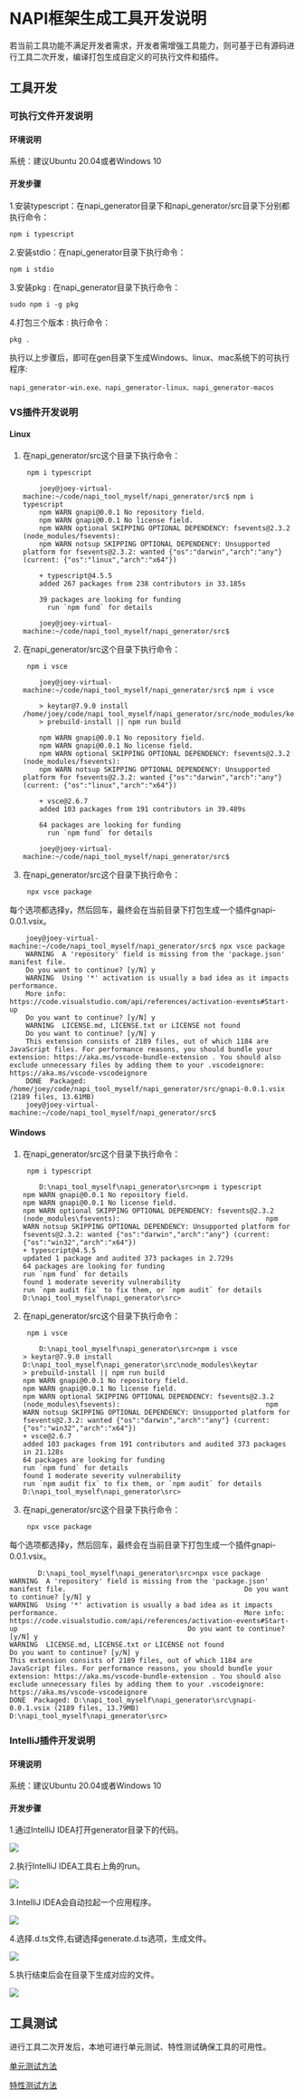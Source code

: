 # NAPI框架生成工具开发说明
若当前工具功能不满足开发者需求，开发者需增强工具能力，则可基于已有源码进行工具二次开发，编译打包生成自定义的可执行文件和插件。

## 工具开发

### 可执行文件开发说明

#### 环境说明

系统：建议Ubuntu 20.04或者Windows 10

#### 开发步骤

1.安装typescript：在napi_generator目录下和napi_generator/src目录下分别都执行命令：

	npm i typescript

2.安装stdio：在napi_generator目录下执行命令：

	npm i stdio

3.安装pkg : 在napi_generator目录下执行命令：

	sudo npm i -g pkg

4.打包三个版本 : 执行命令：

	pkg .

执行以上步骤后，即可在gen目录下生成Windows、linux、mac系统下的可执行程序:

	napi_generator-win.exe、napi_generator-linux、napi_generator-macos

### VS插件开发说明

#### Linux

1. 在napi_generator/src这个目录下执行命令：

		npm i typescript

		   joey@joey-virtual-machine:~/code/napi_tool_myself/napi_generator/src$ npm i typescript
		   npm WARN gnapi@0.0.1 No repository field.
		   npm WARN gnapi@0.0.1 No license field.
		   npm WARN optional SKIPPING OPTIONAL DEPENDENCY: fsevents@2.3.2 (node_modules/fsevents):
		   npm WARN notsup SKIPPING OPTIONAL DEPENDENCY: Unsupported platform for fsevents@2.3.2: wanted {"os":"darwin","arch":"any"} (current: {"os":"linux","arch":"x64"})
		   
		   + typescript@4.5.5
		   added 267 packages from 238 contributors in 33.185s
		   
		   39 packages are looking for funding
		     run `npm fund` for details
		     
		   joey@joey-virtual-machine:~/code/napi_tool_myself/napi_generator/src$

2. 在napi_generator/src这个目录下执行命令：

		npm i vsce

		   joey@joey-virtual-machine:~/code/napi_tool_myself/napi_generator/src$ npm i vsce
		   
		   > keytar@7.9.0 install /home/joey/code/napi_tool_myself/napi_generator/src/node_modules/keytar
		   > prebuild-install || npm run build
		   
		   npm WARN gnapi@0.0.1 No repository field.
		   npm WARN gnapi@0.0.1 No license field.
		   npm WARN optional SKIPPING OPTIONAL DEPENDENCY: fsevents@2.3.2 (node_modules/fsevents):
		   npm WARN notsup SKIPPING OPTIONAL DEPENDENCY: Unsupported platform for fsevents@2.3.2: wanted {"os":"darwin","arch":"any"} (current: {"os":"linux","arch":"x64"})
		   
		   + vsce@2.6.7
		   added 103 packages from 191 contributors in 39.489s
		   
		   64 packages are looking for funding
		     run `npm fund` for details
		   
		   joey@joey-virtual-machine:~/code/napi_tool_myself/napi_generator/src$ 

3. 在napi_generator/src这个目录下执行命令：

		npx vsce package
  每个选项都选择y，然后回车，最终会在当前目录下打包生成一个插件gnapi-0.0.1.vsix。

		joey@joey-virtual-machine:~/code/napi_tool_myself/napi_generator/src$ npx vsce package
		WARNING  A 'repository' field is missing from the 'package.json' manifest file.
		Do you want to continue? [y/N] y
		WARNING  Using '*' activation is usually a bad idea as it impacts performance.
		More info: https://code.visualstudio.com/api/references/activation-events#Start-up
		Do you want to continue? [y/N] y
		WARNING  LICENSE.md, LICENSE.txt or LICENSE not found
		Do you want to continue? [y/N] y
		This extension consists of 2189 files, out of which 1184 are JavaScript files. For performance reasons, you should bundle your extension: https://aka.ms/vscode-bundle-extension . You should also exclude unnecessary files by adding them to your .vscodeignore: https://aka.ms/vscode-vscodeignore
		DONE  Packaged: /home/joey/code/napi_tool_myself/napi_generator/src/gnapi-0.0.1.vsix (2189 files, 13.61MB)
		joey@joey-virtual-machine:~/code/napi_tool_myself/napi_generator/src$ 
		   
#### Windows

1. 在napi_generator/src这个目录下执行命令：

		npm i typescript

		   D:\napi_tool_myself\napi_generator\src>npm i typescript                                                                   npm WARN gnapi@0.0.1 No repository field.                                                                                  npm WARN gnapi@0.0.1 No license field.                                                                                      npm WARN optional SKIPPING OPTIONAL DEPENDENCY: fsevents@2.3.2 (node_modules\fsevents):                                    npm WARN notsup SKIPPING OPTIONAL DEPENDENCY: Unsupported platform for fsevents@2.3.2: wanted {"os":"darwin","arch":"any"} (current: {"os":"win32","arch":"x64"})                                                                                                                                                                                                                + typescript@4.5.5                                                                                                          updated 1 package and audited 373 packages in 2.729s                                                                                                                                                                                                  64 packages are looking for funding                                                                                         run `npm fund` for details                                                                                                                                                                                                                          found 1 moderate severity vulnerability                                                                                     run `npm audit fix` to fix them, or `npm audit` for details                                                                                                                                                                                       D:\napi_tool_myself\napi_generator\src>        

2. 在napi_generator/src这个目录下执行命令：

		npm i vsce

		   D:\napi_tool_myself\napi_generator\src>npm i vsce                                                                                                                                                                                                    > keytar@7.9.0 install D:\napi_tool_myself\napi_generator\src\node_modules\keytar                                          > prebuild-install || npm run build                                                                                                                                                                                                                  npm WARN gnapi@0.0.1 No repository field.                                                                                  npm WARN gnapi@0.0.1 No license field.                                                                                      npm WARN optional SKIPPING OPTIONAL DEPENDENCY: fsevents@2.3.2 (node_modules\fsevents):                                    npm WARN notsup SKIPPING OPTIONAL DEPENDENCY: Unsupported platform for fsevents@2.3.2: wanted {"os":"darwin","arch":"any"} (current: {"os":"win32","arch":"x64"})                                                                                                                                                                                                                + vsce@2.6.7                                                                                                                added 103 packages from 191 contributors and audited 373 packages in 21.128s                                                                                                                                                                          64 packages are looking for funding                                                                                         run `npm fund` for details                                                                                                                                                                                                                          found 1 moderate severity vulnerability                                                                                     run `npm audit fix` to fix them, or `npm audit` for details                                                                                                                                                                                        D:\napi_tool_myself\napi_generator\src>  
   
3. 在napi_generator/src这个目录下执行命令：

		npx vsce package

  每个选项都选择y，然后回车，最终会在当前目录下打包生成一个插件gnapi-0.0.1.vsix。

		   D:\napi_tool_myself\napi_generator\src>npx vsce package                                                                                                                                                                                       WARNING  A 'repository' field is missing from the 'package.json' manifest file.                                            Do you want to continue? [y/N] y                                                                                            WARNING  Using '*' activation is usually a bad idea as it impacts performance.                                              More info: https://code.visualstudio.com/api/references/activation-events#Start-up                                          Do you want to continue? [y/N] y                                                                                            WARNING  LICENSE.md, LICENSE.txt or LICENSE not found                                                                      Do you want to continue? [y/N] y                                                                                        This extension consists of 2189 files, out of which 1184 are JavaScript files. For performance reasons, you should bundle your extension: https://aka.ms/vscode-bundle-extension . You should also exclude unnecessary files by adding them to your .vscodeignore: https://aka.ms/vscode-vscodeignore                                                                          DONE  Packaged: D:\napi_tool_myself\napi_generator\src\gnapi-0.0.1.vsix (2189 files, 13.79MB)                                                                                                                                                        D:\napi_tool_myself\napi_generator\src> 

### IntelliJ插件开发说明

#### 环境说明

系统：建议Ubuntu 20.04或者Windows 10

#### 开发步骤

1.通过IntelliJ IDEA打开generator目录下的代码。

![](../figures/IntelliJ_develop_one.png)

2.执行IntelliJ IDEA工具右上角的run。

![](../figures/IntelliJ_develop_two.png)

3.IntelliJ IDEA会自动拉起一个应用程序。

![](../figures/IntelliJ_develop_three.png)

4.选择.d.ts文件,右键选择generate.d.ts选项，生成文件。

![](../figures/IntelliJ_develop_four.png)

5.执行结束后会在目录下生成对应的文件。

![](../figures/IntelliJ_develop_five.png)

## 工具测试
  进行工具二次开发后，本地可进行单元测试、特性测试确保工具的可用性。

  [单元测试方法](https://gitee.com/openharmony-sig/napi_generator/blob/master/test/unittest/README_ZH%20.md)

  [特性测试方法](https://gitee.com/openharmony-sig/napi_generator/blob/master/test/storytest/README_ZH.md)
